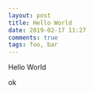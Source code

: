 ```yaml
---
layout: post
title: Hello World
date: 2019-02-17 11:27
comments: true
tags: foo, bar
---
```


Hello World

<canvas id="boo" class="music"></canvas>
<script type="text/javascript">
var renderer = new Vex.Flow.Renderer(document.getElementById('boo'), Vex.Flow.Renderer.Backends.CANVAS)
var artist = new Artist(10, 5, 200)
var vextab = new VexTab(artist)
vextab.parse("\ntabstave clef=treble notation=true tablature=false\nnotes (C/4.E/4.G/4)");
artist.render(renderer);
</script>

ok

<canvas id="boo2" class="music"></canvas>
<script type="text/javascript">
var renderer = new Vex.Flow.Renderer(document.getElementById('boo2'), Vex.Flow.Renderer.Backends.CANVAS)
var artist = new Artist(10, 5, 200)
var vextab = new VexTab(artist)
vextab.parse("\ntabstave clef=treble notation=true tablature=false\nnotes (E/4.G/4.C/5)");
artist.render(renderer);
</script>

